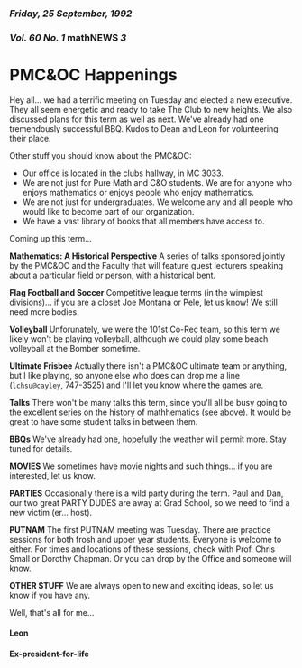 ### *Friday, 25 September, 1992*
### *Vol. 60 No. 1* math**NEWS**  *3*
# PMC&OC Happenings
Hey all... we had a terrific meeting on Tuesday and elected a new executive. They all seem energetic and ready to take The Club to new heights. We also discussed plans for this term as well as next. We've already had one tremendously successful BBQ. Kudos to Dean and Leon for volunteering their place.

Other stuff you should know about the PMC&OC:
- Our office is located in the clubs hallway, in MC 3033.
- We are not just for Pure Math and C&O students. We are for anyone who enjoys mathematics or enjoys people who enjoy mathematics.
- We are not just for undergraduates. We welcome any and all people who would like to become part of our organization.
- We have a vast library of books that all members have access to.

Coming up this term...

**Mathematics: A Historical Perspective** A series of talks sponsored jointly by the PMC&OC and the Faculty that will feature guest lecturers speaking about a particular field or person, with a historical bent.

**Flag Football and Soccer** Competitive league terms \(in the wimpiest divisions\)... if you are a closet Joe Montana or Pele, let us know! We still need more bodies.

**Volleyball** Unforunately, we were the 101st Co-Rec team, so this term we likely won't be playing volleyball, although we could play some beach volleyball at the Bomber sometime.

**Ultimate Frisbee** Actually there isn't a PMC&OC ultimate team or anything, but I like playing, so anyone else who does can drop me a line \(`lchsu@cayley`, 747-3525\) and I'll let you know where the games are.

**Talks** There won't be many talks this term, since you'll all be busy going to the excellent series on the history of mathhematics \(see above\). It would be great to have some student talks in between them.

**BBQs** We've already had one, hopefully the weather will permit more. Stay tuned for details.

**MOVIES** We sometimes have movie nights and such things... if you are interested, let us know.

**PARTIES** Occasionally there is a wild party during the term. Paul and Dan, our two great PARTY DUDES are away at Grad School, so we need to find a new victim \(er... host\).

**PUTNAM** The first PUTNAM meeting was Tuesday. There are practice sessions for both frosh and upper year students. Everyone is welcome to either. For times and locations of these sessions, check with Prof. Chris Small or Dorothy Chapman. Or you can drop by the Office and someone will know.

**OTHER STUFF** We are always open to new and exciting ideas, so let us know if you have any.

Well, that's all for me...

#### Leon
#### Ex-president-for-life
